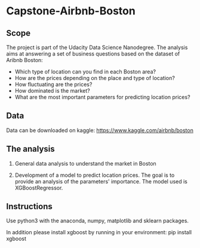 # Capstone-Airbnb-Boston

## Scope

The project is part of the Udacity Data Science Nanodegree. The analysis aims at answering a set of business questions based on the dataset of Aribnb Boston:
* Which type of location can you find in each Boston area?
* How are the prices depending on the place and type of location?
* How fluctuating are the prices?
* How dominated is the market?
* What are the most important parameters for predicting location prices?

## Data

Data can be downloaded on kaggle: https://www.kaggle.com/airbnb/boston

## The analysis

1. General data analysis to understand the market in Boston 

2. Development of a model to predict location prices. The goal is to provide an analysis of the parameters' importance. The model used is XGBoostRegressor.


## Instructions
Use python3 with the anaconda, numpy, matplotlib and sklearn packages.


In addition please install xgboost by running in your environment: pip install xgboost

